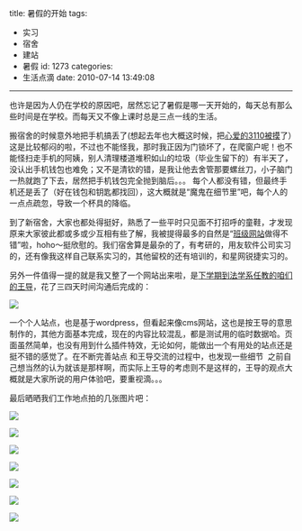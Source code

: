 title: 暑假的开始
tags:
  - 实习
  - 宿舍
  - 建站
  - 暑假
id: 1273
categories:
  - 生活点滴
date: 2010-07-14 13:49:08
---

也许是因为人仍在学校的原因吧，居然忘记了暑假是哪一天开始的，每天总有那么些时间是在学校。而每天又不像上课时总是三点一线的生活。

搬宿舍的时候意外地把手机搞丢了(想起去年也大概这时候，把[心爱的3110被摸](http://o.kainy.cn/pj/article/543.htm)了）这是比较郁闷的啦，不过也不能怪我，那时我正因为门锁坏了，在爬窗户呢！也不能怪扫走手机的阿姨，别人清理楼道堆积如山的垃圾（毕业生留下的）有半天了，没认出手机钱包也难免；又不是清钦的错，是我让他去舍管那要螺丝刀，小子脑门一热就跑了下去，居然把手机钱包完全抛到脑后。。。 每个人都没有错，但最终手机还是丢了（好在钱包和钥匙都找回），这大概就是“魔鬼在细节里”吧，每个人的一点点疏忽，导致一个杯具的降临。

到了新宿舍，大家也都处得挺好，熟悉了一些平时只见面不打招呼的童鞋，才发现原来大家彼此都或多或少互相有些了解，我被提得最多的自然是“[班级网站](http://0703.u0m.cn/)做得不错”啦，hoho～挺欣慰的。我们宿舍算是最杂的了，有考研的，用友软件公司实习的，还有像我这样自己联系实习的，其他留校的还有培训的，和星网锐捷实习的。<!--more-->

另外一件值得一提的就是我又整了一个网站出来啦，是[下学期到法学系任教的咱们的王导](http://kainy.cn/2010/07/goodbye-mr-wang/)，花了三四天时间沟通后完成的：

[![](http://a.kainy.cn/201007/wxz.fjut.us%E9%A6%96%E9%A1%B5.png)](http://a.kainy.cn/201007/wxz.fjut.us%E9%A6%96%E9%A1%B5.png)

一个个人站点，也是基于wordpress，但看起来像cms网站，这也是按王导的意思制作的，其他方面基本完成，现在的内容比较混乱，都是测试用的临时数据哈。页面虽然简单，也没有用到什么插件特效，无论如何，能做出一个有用处的站点还是挺不错的感觉了。在不断完善站点 和王导交流的过程中，也发现一些细节  之前自己想当然的认为就该是那样啊，而实际上王导的考虑则不是这样的，王导的观点大概就是大家所说的用户体验吧，要重视滴。。。<!--nextpage-->

最后晒晒我们工作地点拍的几张图片吧：

[![](http://a.kainy.cn/201007/%E5%8E%9D%E8%BE%B9-%E5%8D%9A%E5%A3%AB%E5%90%8E%E5%AE%B6%E5%9B%AD%20%E5%8A%9E%E5%85%AC%E5%AE%A4%20%E5%AE%9E%E4%B9%A0%20%E6%9A%91%E5%81%876.JPG)](http://a.kainy.cn/201007/%E5%8E%9D%E8%BE%B9-%E5%8D%9A%E5%A3%AB%E5%90%8E%E5%AE%B6%E5%9B%AD%20%E5%8A%9E%E5%85%AC%E5%AE%A4%20%E5%AE%9E%E4%B9%A0%20%E6%9A%91%E5%81%876.JPG)

[![](http://a.kainy.cn/201007/%E5%8E%9D%E8%BE%B9-%E5%8D%9A%E5%A3%AB%E5%90%8E%E5%AE%B6%E5%9B%AD%20%E5%8A%9E%E5%85%AC%E5%AE%A4%20%E5%AE%9E%E4%B9%A0%20%E6%9A%91%E5%81%87_1.JPG)](http://a.kainy.cn/201007/%E5%8E%9D%E8%BE%B9-%E5%8D%9A%E5%A3%AB%E5%90%8E%E5%AE%B6%E5%9B%AD%20%E5%8A%9E%E5%85%AC%E5%AE%A4%20%E5%AE%9E%E4%B9%A0%20%E6%9A%91%E5%81%87_1.JPG)

[![](http://a.kainy.cn/201007/%E5%8E%9D%E8%BE%B9-%E5%8D%9A%E5%A3%AB%E5%90%8E%E5%AE%B6%E5%9B%AD%20%E5%8A%9E%E5%85%AC%E5%AE%A4%20%E5%AE%9E%E4%B9%A0%20%E6%9A%91%E5%81%871.JPG)](http://a.kainy.cn/201007/%E5%8E%9D%E8%BE%B9-%E5%8D%9A%E5%A3%AB%E5%90%8E%E5%AE%B6%E5%9B%AD%20%E5%8A%9E%E5%85%AC%E5%AE%A4%20%E5%AE%9E%E4%B9%A0%20%E6%9A%91%E5%81%871.JPG)

[![](http://a.kainy.cn/201007/%E5%8E%9D%E8%BE%B9-%E5%8D%9A%E5%A3%AB%E5%90%8E%E5%AE%B6%E5%9B%AD%20%E5%8A%9E%E5%85%AC%E5%AE%A4%20%E5%AE%9E%E4%B9%A0%20%E6%9A%91%E5%81%873.JPG)](http://a.kainy.cn/201007/%E5%8E%9D%E8%BE%B9-%E5%8D%9A%E5%A3%AB%E5%90%8E%E5%AE%B6%E5%9B%AD%20%E5%8A%9E%E5%85%AC%E5%AE%A4%20%E5%AE%9E%E4%B9%A0%20%E6%9A%91%E5%81%873.JPG)

[![](http://a.kainy.cn/201007/%E5%8E%9D%E8%BE%B9-%E5%8D%9A%E5%A3%AB%E5%90%8E%E5%AE%B6%E5%9B%AD%20%E5%8A%9E%E5%85%AC%E5%AE%A4%20%E5%AE%9E%E4%B9%A0%20%E6%9A%91%E5%81%875_1.JPG)](http://a.kainy.cn/201007/%E5%8E%9D%E8%BE%B9-%E5%8D%9A%E5%A3%AB%E5%90%8E%E5%AE%B6%E5%9B%AD%20%E5%8A%9E%E5%85%AC%E5%AE%A4%20%E5%AE%9E%E4%B9%A0%20%E6%9A%91%E5%81%875_1.JPG)

[![](http://a.kainy.cn/201007/%E5%8E%9D%E8%BE%B9-%E5%8D%9A%E5%A3%AB%E5%90%8E%E5%AE%B6%E5%9B%AD%20%E5%8A%9E%E5%85%AC%E5%AE%A4%20%E5%AE%9E%E4%B9%A0%20%E6%9A%91%E5%81%87.JPG)](http://a.kainy.cn/201007/%E5%8E%9D%E8%BE%B9-%E5%8D%9A%E5%A3%AB%E5%90%8E%E5%AE%B6%E5%9B%AD%20%E5%8A%9E%E5%85%AC%E5%AE%A4%20%E5%AE%9E%E4%B9%A0%20%E6%9A%91%E5%81%87.JPG)

[![](http://a.kainy.cn/201007/%E5%8E%9D%E8%BE%B9-%E5%8D%9A%E5%A3%AB%E5%90%8E%E5%AE%B6%E5%9B%AD%20%E5%8A%9E%E5%85%AC%E5%AE%A4%20%E5%AE%9E%E4%B9%A0%20%E6%9A%91%E5%81%875.JPG)](http://a.kainy.cn/201007/%E5%8E%9D%E8%BE%B9-%E5%8D%9A%E5%A3%AB%E5%90%8E%E5%AE%B6%E5%9B%AD%20%E5%8A%9E%E5%85%AC%E5%AE%A4%20%E5%AE%9E%E4%B9%A0%20%E6%9A%91%E5%81%875.JPG)